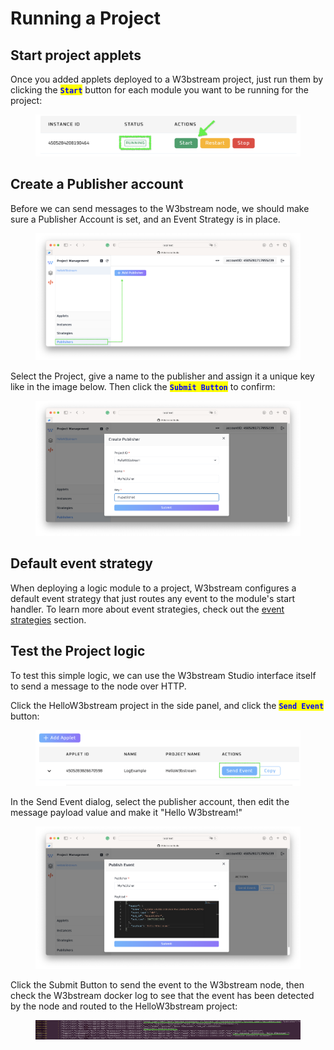# Running a Project

## Start project applets

Once you added applets deployed to a W3bstream project, just run them by clicking the <mark style="color:blue;">**`Start`**</mark> button for each module you want to be running for the project:

<figure><img src="../.gitbook/assets/image (22) (1).png" alt=""><figcaption></figcaption></figure>

## Create a Publisher account

Before we can send messages to the W3bstream node, we should make sure a Publisher Account is set, and an Event Strategy is in place.

<figure><img src="../.gitbook/assets/image (11) (3).png" alt=""><figcaption></figcaption></figure>

Select the Project, give a name to the publisher and assign it a unique key like in the image below. Then click the <mark style="color:blue;">**`Submit Button`**</mark> to confirm:

<figure><img src="../.gitbook/assets/image (23).png" alt=""><figcaption></figcaption></figure>

## Default event strategy

When deploying a logic module to a project, W3bstream configures a default event strategy that just routes any event to the module's start handler. To learn more about event strategies, check out the [event strategies](../applets-development/basic-concepts/event-strategies.md) section.&#x20;

## Test the Project logic

To test this simple logic, we can use the W3bstream Studio interface itself to send a message to the node over HTTP.&#x20;

Click the HelloW3bstream project in the side panel, and click the <mark style="color:blue;">**`Send Event`**</mark> button:

<figure><img src="../.gitbook/assets/image (21) (1).png" alt=""><figcaption></figcaption></figure>

In the Send Event dialog, select the publisher account, then edit the message payload value and make it "Hello W3bstream!"

<figure><img src="../.gitbook/assets/image (2) (1) (2).png" alt=""><figcaption></figcaption></figure>

Click the Submit Button to send the event to the W3bstream node, then check the W3bstream docker log to see that the event has been detected by the node and routed to the HelloW3bstream project:&#x20;

<figure><img src="../.gitbook/assets/image (24).png" alt=""><figcaption></figcaption></figure>
